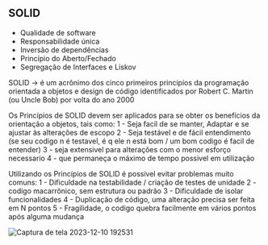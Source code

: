 ## SOLID

* Qualidade de software
* Responsabilidade única
* Inversão de dependências
* Princípio do Aberto/Fechado
* Segregação de Interfaces e Liskov

SOLID -> é um acrônimo dos cinco primeiros principíos da programação orientada a objetos e design de código
identificados por Robert C. Martin (ou Uncle Bob) por volta do ano 2000

Os Princípios de SOLID devem ser aplicados para se obter os benefícios da orientação a objetos, tais como:
1 - Seja facil de se manter, Adaptar e se ajustar às alterações de escopo
2 - Seja testável e de fácil entendimento (se seu codigo n é testavel, é q ele n está bom / um bom codigo é facil de entender)
3 - seja extensivel para alterações com o menor esforço necessario
4 - que permaneça o máximo de tempo possivel em utilização

Utilizando os Princípios de SOLID é possivel evitar problemas muito comuns:
1 - Dificuldade na testabilidade / criação de testes de unidade
2 - codigo macarrônico, sem estrutura ou padrão
3 - Dificuldade de isolar funcionalidades
4 - Duplicação de código, uma alteração precisa ser feita em N pontos
5 - Fragilidade, o codigo quebra facilmente em vários pontos após alguma mudança


![Captura de tela 2023-12-10 192531](https://github.com/PatrickSouza27/SOLID/assets/77933748/f062fc11-c568-4288-aa31-413f2f84a75f)

